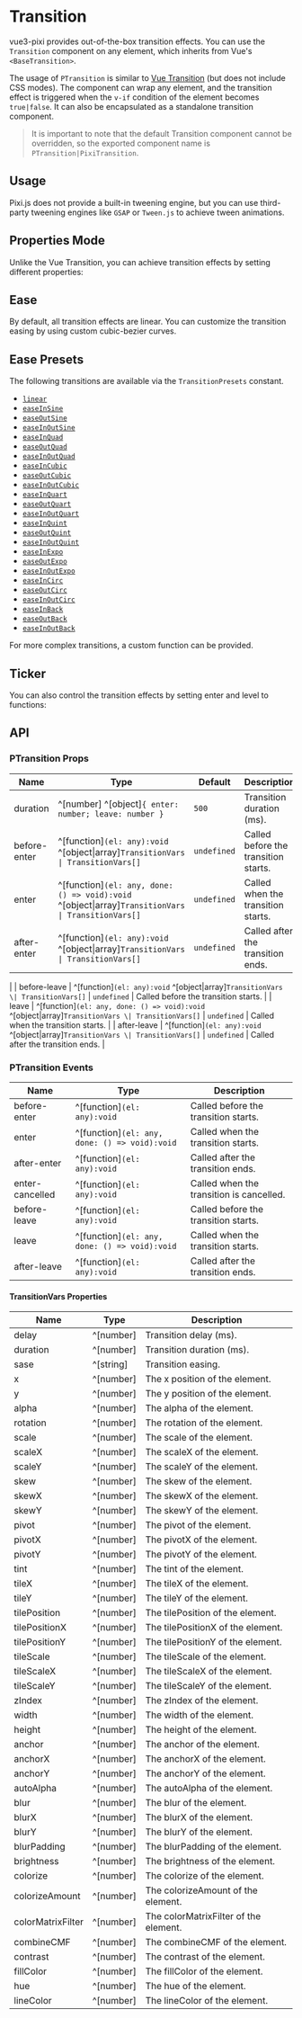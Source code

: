 # Transition

vue3-pixi provides out-of-the-box transition effects. You can use the `Transition` component on any element, which inherits from Vue's `<BaseTransition>`.

The usage of `PTransition` is similar to [Vue Transition](https://cn.vuejs.org/guide/built-ins/transition.html#javascript-hooks) (but does not include CSS modes). The component can wrap any element, and the transition effect is triggered when the `v-if` condition of the element becomes `true|false`. It can also be encapsulated as a standalone transition component.

> It is important to note that the default Transition component cannot be overridden, so the exported component name is `PTransition|PixiTransition`.

## Usage

Pixi.js does not provide a built-in tweening engine, but you can use third-party tweening engines like `GSAP` or `Tween.js` to achieve tween animations.

<demo src="./demo/transition.vue" :width="400" :expand="false" />

## Properties Mode

Unlike the Vue Transition, you can achieve transition effects by setting different properties:

<demo src="./demo/transition-properties.vue" :width="400" />


## Ease

By default, all transition effects are linear. You can customize the transition easing by using custom cubic-bezier curves.

<demo src="./demo/transition-ease-presets.vue" :width="400" />

## Ease Presets

The following transitions are available via the `TransitionPresets` constant.

- [`linear`](https://cubic-bezier.com/#0,0,1,1)
- [`easeInSine`](https://cubic-bezier.com/#.12,0,.39,0)
- [`easeOutSine`](https://cubic-bezier.com/#.61,1,.88,1)
- [`easeInOutSine`](https://cubic-bezier.com/#.37,0,.63,1)
- [`easeInQuad`](https://cubic-bezier.com/#.11,0,.5,0)
- [`easeOutQuad`](https://cubic-bezier.com/#.5,1,.89,1)
- [`easeInOutQuad`](https://cubic-bezier.com/#.45,0,.55,1)
- [`easeInCubic`](https://cubic-bezier.com/#.32,0,.67,0)
- [`easeOutCubic`](https://cubic-bezier.com/#.33,1,.68,1)
- [`easeInOutCubic`](https://cubic-bezier.com/#.65,0,.35,1)
- [`easeInQuart`](https://cubic-bezier.com/#.5,0,.75,0)
- [`easeOutQuart`](https://cubic-bezier.com/#.25,1,.5,1)
- [`easeInOutQuart`](https://cubic-bezier.com/#.76,0,.24,1)
- [`easeInQuint`](https://cubic-bezier.com/#.64,0,.78,0)
- [`easeOutQuint`](https://cubic-bezier.com/#.22,1,.36,1)
- [`easeInOutQuint`](https://cubic-bezier.com/#.83,0,.17,1)
- [`easeInExpo`](https://cubic-bezier.com/#.7,0,.84,0)
- [`easeOutExpo`](https://cubic-bezier.com/#.16,1,.3,1)
- [`easeInOutExpo`](https://cubic-bezier.com/#.87,0,.13,1)
- [`easeInCirc`](https://cubic-bezier.com/#.55,0,1,.45)
- [`easeOutCirc`](https://cubic-bezier.com/#0,.55,.45,1)
- [`easeInOutCirc`](https://cubic-bezier.com/#.85,0,.15,1)
- [`easeInBack`](https://cubic-bezier.com/#.36,0,.66,-.56)
- [`easeOutBack`](https://cubic-bezier.com/#.34,1.56,.64,1)
- [`easeInOutBack`](https://cubic-bezier.com/#.68,-.6,.32,1.6)

For more complex transitions, a custom function can be provided.

<demo src="./demo/transition-ease-custom.vue" :width="400" />

## Ticker

You can also control the transition effects by setting enter and level to functions:

<demo src="./demo/transition-ticker.vue" :width="400" />

## API

### PTransition Props

| Name | Type | Default | Description |
| ---- | ---- | ---- | ---- |
| duration | ^[number] ^[object]`{ enter: number; leave: number }` | `500` | Transition duration (ms). |
| before-enter | ^[function]`(el: any):void` ^[object\|array]`TransitionVars \| TransitionVars[]` | `undefined` | Called before the transition starts. |
| enter | ^[function]`(el: any, done: () => void):void` ^[object\|array]`TransitionVars \| TransitionVars[]` | `undefined` | Called when the transition starts. |
| after-enter | ^[function]`(el: any):void` ^[object\|array]`TransitionVars \| TransitionVars[]` | `undefined` | Called after the transition ends. |
| 
| before-leave | ^[function]`(el: any):void` ^[object\|array]`TransitionVars \| TransitionVars[]` | `undefined` | Called before the transition starts. |
| leave | ^[function]`(el: any, done: () => void):void` ^[object\|array]`TransitionVars \| TransitionVars[]` | `undefined` | Called when the transition starts. |
| after-leave | ^[function]`(el: any):void` ^[object\|array]`TransitionVars \| TransitionVars[]` | `undefined` | Called after the transition ends. |

### PTransition Events

| Name | Type | Description |
| ---- | ---- | ---- |
| before-enter | ^[function]`(el: any):void` | Called before the transition starts. |
| enter | ^[function]`(el: any, done: () => void):void` | Called when the transition starts. |
| after-enter | ^[function]`(el: any):void` | Called after the transition ends. |
| enter-cancelled | ^[function]`(el: any):void` | Called when the transition is cancelled. |
| before-leave | ^[function]`(el: any):void` | Called before the transition starts. |
| leave | ^[function]`(el: any, done: () => void):void` | Called when the transition starts. |
| after-leave | ^[function]`(el: any):void` | Called after the transition ends. |

#### TransitionVars Properties

| Name | Type | Description |
| ---- | ---- | ---- |
| delay | ^[number] | Transition delay (ms). |
| duration | ^[number] | Transition duration (ms). |
| sase | ^[string] | Transition easing. |
| x | ^[number] | The x position of the element. |
| y | ^[number] | The y position of the element. |
| alpha | ^[number] | The alpha of the element. |
| rotation | ^[number] | The rotation of the element. |
| scale | ^[number] | The scale of the element. |
| scaleX | ^[number] | The scaleX of the element. |
| scaleY | ^[number] | The scaleY of the element. |
| skew | ^[number] | The skew of the element. |
| skewX | ^[number] | The skewX of the element. |
| skewY | ^[number] | The skewY of the element. |
| pivot | ^[number] | The pivot of the element. |
| pivotX | ^[number] | The pivotX of the element. |
| pivotY | ^[number] | The pivotY of the element. |
| tint | ^[number] | The tint of the element. |
| tileX | ^[number] | The tileX of the element. |
| tileY | ^[number] | The tileY of the element. |
| tilePosition | ^[number] | The tilePosition of the element. |
| tilePositionX | ^[number] | The tilePositionX of the element. |
| tilePositionY | ^[number] | The tilePositionY of the element. |
| tileScale | ^[number] | The tileScale of the element. |
| tileScaleX | ^[number] | The tileScaleX of the element. |
| tileScaleY | ^[number] | The tileScaleY of the element. |
| zIndex | ^[number] | The zIndex of the element. |
| width | ^[number] | The width of the element. |
| height | ^[number] | The height of the element. |
| anchor | ^[number] | The anchor of the element. |
| anchorX | ^[number] | The anchorX of the element. |
| anchorY | ^[number] | The anchorY of the element. |
| autoAlpha | ^[number] | The autoAlpha of the element. |
| blur | ^[number] | The blur of the element. |
| blurX | ^[number] | The blurX of the element. |
| blurY | ^[number] | The blurY of the element. |
| blurPadding | ^[number] | The blurPadding of the element. |
| brightness | ^[number] | The brightness of the element. |
| colorize | ^[number] | The colorize of the element. |
| colorizeAmount | ^[number] | The colorizeAmount of the element. |
| colorMatrixFilter | ^[number] | The colorMatrixFilter of the element. |
| combineCMF | ^[number] | The combineCMF of the element. |
| contrast | ^[number] | The contrast of the element. |
| fillColor | ^[number] | The fillColor of the element. |
| hue | ^[number] | The hue of the element. |
| lineColor | ^[number] | The lineColor of the element. |